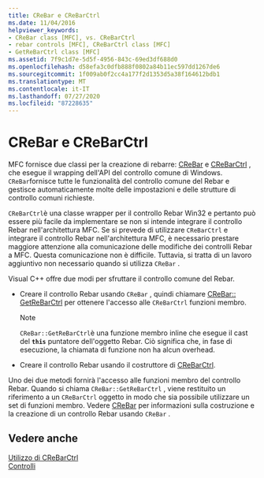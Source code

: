 ```yaml
---
title: CReBar e CReBarCtrl
ms.date: 11/04/2016
helpviewer_keywords:
- CReBar class [MFC], vs. CReBarCtrl
- rebar controls [MFC], CReBarCtrl class [MFC]
- GetReBarCtrl class [MFC]
ms.assetid: 7f9c1d7e-5d5f-4956-843c-69ed3df688d0
ms.openlocfilehash: d58efa3c0dfb888f0802a84b11ec597dd1267de6
ms.sourcegitcommit: 1f009ab0f2cc4a177f2d1353d5a38f164612bdb1
ms.translationtype: MT
ms.contentlocale: it-IT
ms.lasthandoff: 07/27/2020
ms.locfileid: "87228635"
---
```

# <a name="crebar-vs-crebarctrl"></a>CReBar e CReBarCtrl

MFC fornisce due classi per la creazione di rebarre: [CReBar](reference/crebar-class.md) e [CReBarCtrl](reference/crebarctrl-class.md) , che esegue il wrapping dell'API del controllo comune di Windows. `CReBar`fornisce tutte le funzionalità del controllo comune del Rebar e gestisce automaticamente molte delle impostazioni e delle strutture di controllo comuni richieste.

`CReBarCtrl`è una classe wrapper per il controllo Rebar Win32 e pertanto può essere più facile da implementare se non si intende integrare il controllo Rebar nell'architettura MFC. Se si prevede di utilizzare `CReBarCtrl` e integrare il controllo Rebar nell'architettura MFC, è necessario prestare maggiore attenzione alla comunicazione delle modifiche dei controlli Rebar a MFC. Questa comunicazione non è difficile. Tuttavia, si tratta di un lavoro aggiuntivo non necessario quando si utilizza `CReBar` .

Visual C++ offre due modi per sfruttare il controllo comune del Rebar.

- Creare il controllo Rebar usando `CReBar` , quindi chiamare [CReBar:: GetReBarCtrl](reference/crebar-class.md#getrebarctrl) per ottenere l'accesso alle `CReBarCtrl` funzioni membro.

    > [!NOTE]
    >  `CReBar::GetReBarCtrl`è una funzione membro inline che esegue il cast del **`this`** puntatore dell'oggetto Rebar. Ciò significa che, in fase di esecuzione, la chiamata di funzione non ha alcun overhead.

- Creare il controllo Rebar usando il costruttore di [CReBarCtrl](reference/crebarctrl-class.md).

Uno dei due metodi fornirà l'accesso alle funzioni membro del controllo Rebar. Quando si chiama `CReBar::GetReBarCtrl` , viene restituito un riferimento a un `CReBarCtrl` oggetto in modo che sia possibile utilizzare un set di funzioni membro. Vedere [CReBar](reference/crebar-class.md) per informazioni sulla costruzione e la creazione di un controllo Rebar usando `CReBar` .

## <a name="see-also"></a>Vedere anche

[Utilizzo di CReBarCtrl](using-crebarctrl.md)<br/>
[Controlli](controls-mfc.md)
